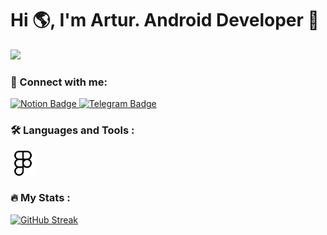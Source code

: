 # Hi 🌎, I'm Artur. Android Developer 🌱
<div id="header" >
  <img src="https://media.tenor.com/G5YA-Jm1pG4AAAAi/peeposhy-pepe-the-frog.gif"  />
</div>

### :postbox: Connect with me:

<div id="badges">
  <a href="https://veldergard.notion.site/185c027fb77780df9989e6f77cbfc527">
  <img src="https://img.shields.io/badge/Resume-orange?logo=notion&logoColor=white" alt="Notion Badge"/>
  </a>
   <a href="https://t.me/olaurine">
  <img src="https://img.shields.io/badge/Telegram-blue?logo=telegram&logoColor=white" alt="Telegram Badge"/>
  </a>
</div>


### :hammer_and_wrench: Languages and Tools :
<div>
  <img src="https://github.com/SofiazaR/icons/blob/main/figma.svg" title="Figma" alt="Figma" width="40" height="40"/>&nbsp;
</div>



### :fire: My Stats :
<div>
  
[![GitHub Streak](http://github-readme-streak-stats.herokuapp.com?user=sofiazar&theme=tokyonight-duo&hide_border=true&date_format=j%20M%5B%20Y%5D&mode=weekly)](https://git.io/streak-stats)

</div>
